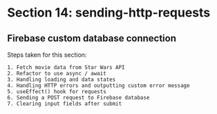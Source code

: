 # Section 14: sending-http-requests
## Firebase custom database connection

Steps taken for this section:

	1. Fetch movie data from Star Wars API
    2. Refactor to use async / await
    3. Handling loading and data states
    4. Handling HTTP errors and outputting custom error message
    5. useEffect() hook for requests
    6. Sending a POST request to Firebase database
    7. Clearing input fields after submit
